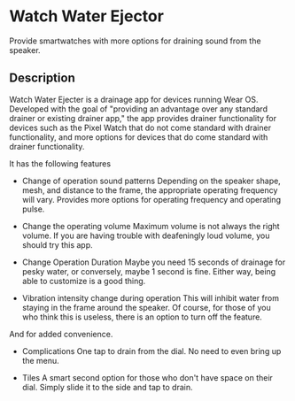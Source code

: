 # Watch Water Ejector
Provide smartwatches with more options for draining sound from the speaker.

## Description
Watch Water Ejecter is a drainage app for devices running Wear OS.
Developed with the goal of "providing an advantage over any standard drainer or existing drainer app," the app provides drainer functionality for devices such as the Pixel Watch that do not come standard with drainer functionality, and more options for devices that do come standard with drainer functionality.

It has the following features
- Change of operation sound patterns
Depending on the speaker shape, mesh, and distance to the frame, the appropriate operating frequency will vary. Provides more options for operating frequency and operating pulse.

- Change the operating volume
Maximum volume is not always the right volume. If you are having trouble with deafeningly loud volume, you should try this app.

- Change Operation Duration
Maybe you need 15 seconds of drainage for pesky water, or conversely, maybe 1 second is fine. Either way, being able to customize is a good thing.

- Vibration intensity change during operation
This will inhibit water from staying in the frame around the speaker. Of course, for those of you who think this is useless, there is an option to turn off the feature.



And for added convenience.
- Complications
One tap to drain from the dial. No need to even bring up the menu.

- Tiles
A smart second option for those who don't have space on their dial. Simply slide it to the side and tap to drain.